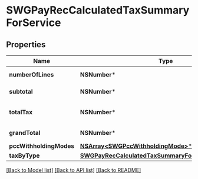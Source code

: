 # SWGPayRecCalculatedTaxSummaryForService

## Properties
Name | Type | Description | Notes
------------ | ------------- | ------------- | -------------
**numberOfLines** | **NSNumber*** | Count of lines | [optional] 
**subtotal** | **NSNumber*** | Sum of grossvalues | [optional] 
**totalTax** | **NSNumber*** | Sum of all withholding values | [optional] 
**grandTotal** | **NSNumber*** | Sum all NetValues | [optional] 
**pccWithholdingModes** | [**NSArray&lt;SWGPccWithholdingMode&gt;***](SWGPccWithholdingMode.md) |  | [optional] 
**taxByType** | [**SWGPayRecCalculatedTaxSummaryForServiceTaxByType***](SWGPayRecCalculatedTaxSummaryForServiceTaxByType.md) |  | [optional] 

[[Back to Model list]](../README.md#documentation-for-models) [[Back to API list]](../README.md#documentation-for-api-endpoints) [[Back to README]](../README.md)


